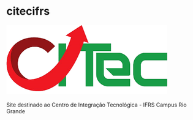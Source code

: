 # citecifrs

[![Logo CITec - IFRS](https://github.com/juanmadeira/citecifrs/blob/main/img/logo-png.png)](juanmadeira.github.io/citecifrs)
<br>
<br>
Site destinado ao Centro de Integração Tecnológica - IFRS Campus Rio Grande
